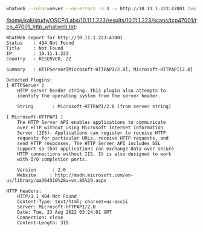 ```bash
whatweb --color=never --no-errors -a 3 -v http://10.11.1.223:47001 2>&1
```

[/home/kali/study/OSCP/Labs/10.11.1.223/results/10.11.1.223/scans/tcp47001/tcp_47001_http_whatweb.txt](file:///home/kali/study/OSCP/Labs/10.11.1.223/results/10.11.1.223/scans/tcp47001/tcp_47001_http_whatweb.txt):

```
WhatWeb report for http://10.11.1.223:47001
Status    : 404 Not Found
Title     : Not Found
IP        : 10.11.1.223
Country   : RESERVED, ZZ

Summary   : HTTPServer[Microsoft-HTTPAPI/2.0], Microsoft-HTTPAPI[2.0]

Detected Plugins:
[ HTTPServer ]
	HTTP server header string. This plugin also attempts to
	identify the operating system from the server header.

	String       : Microsoft-HTTPAPI/2.0 (from server string)

[ Microsoft-HTTPAPI ]
	The HTTP Server API enables applications to communicate
	over HTTP without using Microsoft Internet Information
	Server (IIS). Applications can register to receive HTTP
	requests for particular URLs, receive HTTP requests, and
	send HTTP responses. The HTTP Server API includes SSL
	support so that applications can exchange data over secure
	HTTP connections without IIS. It is also designed to work
	with I/O completion ports.

	Version      : 2.0
	Website     : http://msdn.microsoft.com/en-us/library/aa364510%28v=vs.85%29.aspx

HTTP Headers:
	HTTP/1.1 404 Not Found
	Content-Type: text/html; charset=us-ascii
	Server: Microsoft-HTTPAPI/2.0
	Date: Tue, 23 Aug 2022 03:24:01 GMT
	Connection: close
	Content-Length: 315



```
